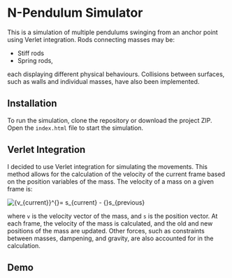 # N-Pendulum Simulator

This is a simulation of multiple pendulums swinging from an anchor point using Verlet integration. Rods connecting masses may be:
* Stiff rods
* Spring rods,

each displaying different physical behaviours. Collisions between surfaces, such as walls and individual masses, have also been implemented.

## Installation

To run the simulation, clone the repository or download the project ZIP. Open the `index.html` file to start the simulation.

## Verlet Integration

I decided to use Verlet integration for simulating the movements. This method allows for the calculation of the velocity of the current frame based on the position variables of the mass. The velocity of a mass on a given frame is:

<img src="https://latex.codecogs.com/svg.image?{v_{current}}^{}=&space;s_{current}&space;-&space;{}s_{previous}" title="{v_{current}}^{}= s_{current} - {}s_{previous}" />

where `v` is the velocity vector of the mass, and `s` is the position vector. At each frame, the velocity of the mass is calculated, and the old and new positions of the mass are updated. Other forces, such as constraints between masses, dampening, and gravity, are also accounted for in the calculation. 

## Demo
